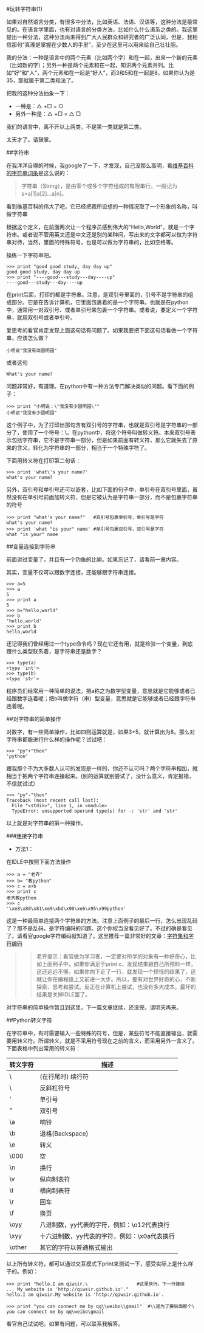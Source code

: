 #玩转字符串(1)

如果对自然语言分类，有很多中分法，比如英语、法语、汉语等，这种分法是最常见的。在语言学里面，也有对语言的分类方法，比如什么什么语系之类的。我这里提出一种分法，这种分法尚未得到广大人民群众和研究者的广泛认同，但是，我相信那句“真理是掌握在少数人的手里”，至少在这里可以用来给自己壮壮胆。

我的分法：一种是语言中的两个元素（比如两个字）和在一起，出来一个新的元素（比如新的字）；另外一种是两个元素和在一起，知识两个元素并列。比如“好”和“人”，两个元素和在一起是“好人”，而3和5和在一起是8，如果你认为是35，那就属于第二类和法了。

把我的这种分法抽象一下：

- 一种是：△ +□  = ○
- 另外一种是：△ +□  = △ □

我们的语言中，离不开以上两类，不是第一类就是第二类。

太天才了。请鼓掌。

##字符串

在我洋洋自得的时候，我google了一下，才发现，自己没那么高明，看[维基百科的字符串词条](http://zh.wikipedia.org/wiki/%E5%AD%97%E7%AC%A6%E4%B8%B2)是这么说的：

>字符串（String），是由零个或多个字符组成的有限串行。一般记为s=a[1]a[2]...a[n]。

看到维基百科的伟大了吧，它已经把我所设想的一种情况取了一个形象的名称，叫做字符串

根据这个定义，在前面两次让一个程序员感到伟大的"Hello,World"，就是一个字符串。或者说不管用英文还是中文还是别的某种问，写出来的文字都可以做为字符串对待，当然，里面的特殊符号，也是可以做为字符串的，比如空格等。

操练一下字符串吧。

    >>> print "good good study, day day up"
    good good study, day day up
    >>> print "----good---study---day----up"
    ----good---study---day----up

在print后面，打印的都是字符串。注意，是双引号里面的，引号不是字符串的组成部分。它是在告诉计算机，它里面包裹着的是一个字符串。也就是在python中，通常用一对双引号、或者单引号来包裹一个字符串。或者说，要定义一个字符串，就用双引号或者单引号。

爱思考的看官肯定发现上面这句话有问题了。如果我要把下面这句话看做一个字符串，应该怎么做？

    小明说"我没有烧圆明园"

或者这句

    What's your name?

问题非常好，有道理。在python中有一种方法专门解决类似的问题。看下面的例子：

    >>> print "小明说：\"我没有少圆明园\""
    小明说"我没有少圆明园"
    
这个例子中，为了打印出那句含有双引号的字符串，也就是双引号是字符串的一部分了，使用了一个符号：\，在python中，将这个符号叫做转义符。本来双引号表示包括字符串，它不是字符串一部分，但是如果前面有转义符，那么它就失去了原来的含义，转化为字符串的一部分，相当于一个特殊字符了。

下面用转义符在打印第二句话：

    >>> print 'what\'s your name?'
    what's your name?

另外，双引号和单引号还可以嵌套，比如下面的句子中，单引号在双引号里面，虽然没有在单引号前面加转义符，但是它被认为是字符串一部分，而不是包裹字符串的符号

    >>> print "what's your name?"   #双引号包裹单引号，单引号是字符
    what's your name?
    >>> print 'what "is your" name' #单引号包裹双引号，双引号是字符
    what "is your" name

##变量连接到字符串

前面讲过变量了，并且有一个钓鱼的比喻。如果忘记了，请看前一章内容。

其实，变量不仅可以跟数字连接，还能够跟字符串连接。

    >>> a=5
    >>> a
    5
    >>> print a
    5
    >>> b="hello,world"
    >>> b
    'hello,world'
    >>> print b
    hello,world

还记得我们曾经用过一个type命令吗？现在它还有用，就是检验一个变量，到底跟什么类型联系着，是字符串还是数字？

    >>> type(a)
    <type 'int'>
    >>> type(b)
    <type 'str'>

程序员们经常用一种简单的说法，把a称之为数字型变量，意思就是它能够或者已经跟数字连着呢；把b叫做字符（串）型变量，意思就是它能够或者已经跟字符串连着呢。

##对字符串的简单操作

对数字，有一些简单操作，比如四则运算就是，如果3+5，就计算出为8。那么对字符串都能进行什么样的操作呢？试试吧：

    >>> "py"+"thon"
    'python'

跟我那个不为大多数人认可的发现是一样的，你还不认可吗？两个字符串相加，就相当于把两个字符串连接起来。(别的运算就别尝试了，没什么意义，肯定报错，不信就试试）

    >>> "py"-"thon"
    Traceback (most recent call last):
      File "<stdin>", line 1, in <module>
      TypeError: unsupported operand type(s) for -: 'str' and 'str'

以上就是对字符串的第一种操作。

###连接字符串

- 方法1：

在IDLE中按照下面方法操作

    >>> a = "老齐"
    >>> b= "教python"
    >>> c = a+b
    >>> print c
    老齐教python
    >>> c
    '\xe8\x80\x81\xe9\xbd\x90\xe6\x95\x99python'
    
这是一种最简单连接两个字符串的方法。注意上面例子的最后一行，怎么出现乱码了？那不是乱码，是字符编码的问题。这个你权当没看见好了。不过的确是看见了。请看官google字符编码就知道了。这里推荐一篇非常好的文章：[字符集和字符编码](http://www.cnblogs.com/skynet/archive/2011/05/03/2035105.html)

>>老齐提示：看官做为学习者，一定要对所学的对象有一种好奇心，比如上面例子中，如果你满足于print c，发现结果跟自己所预料一样，这还远远不够。如果你向下走了一行，就发现一个怪怪的结果了，这就让你在编程路上又前进一大步。所以，要有对世界好奇的心，不断探索、思考和尝试。反正在计算机上尝试，也没有多大成本。最坏的结果是关掉IDLE罢了。

对字符串的简单操作暂且到这里，下一篇文章继续，还没完，请明天再来。

##Python转义字符

在字符串中，有时需要输入一些特殊的符号，但是，某些符号不能直接输出，就需要用转义符。所谓转义，就是不采用符号现在之前的含义，而采用另外一含义了。下面表格中列出常用的转义符：

|转义字符  |  描述 |
|----------|-------|
| \ | (在行尾时) 续行符 |
| \\ | 反斜杠符号 |
| \' | 单引号 |
| \" | 双引号 |
| \a | 响铃 |
| \b | 退格(Backspace) |
| \e | 转义 |
| \000 |  空 |
| \n | 换行 |
| \v | 纵向制表符 |
| \t | 横向制表符 |
| \r | 回车 |
| \f | 换页 |
| \oyy | 八进制数，yy代表的字符，例如：\o12代表换行|
| \xyy  | 十六进制数，yy代表的字符，例如：\x0a代表换行|
| \other | 其它的字符以普通格式输出 |

以上所有转义符，都可以通过交互模式下print来测试一下，感受实际上是什么样子的。例如：

    >>> print "hello.I am qiwsir.\                  #这里换行，下一行接续
    ... My website is 'http://qiwsir.github.io'."
    hello.I am qiwsir.My website is 'http://qiwsir.github.io'.

    >>> print "you can connect me by qq\\weibo\\gmail"  #\\是为了要后面那个\
    you can connect me by qq\weibo\gmail

看官自己试试吧。如果有问题，可以联系我解答。


